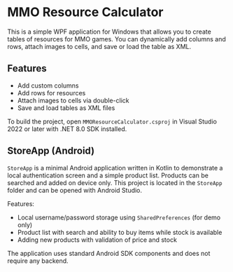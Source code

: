# MMO Resource Calculator

This is a simple WPF application for Windows that allows you to create tables of resources for MMO games. You can dynamically add columns and rows, attach images to cells, and save or load the table as XML.

## Features

- Add custom columns
- Add rows for resources
- Attach images to cells via double-click
- Save and load tables as XML files

To build the project, open `MMOResourceCalculator.csproj` in Visual Studio 2022 or later with .NET 8.0 SDK installed.

## StoreApp (Android)

`StoreApp` is a minimal Android application written in Kotlin to demonstrate a local authentication screen and a simple product list. Products can be searched and added on device only. This project is located in the `StoreApp` folder and can be opened with Android Studio.

Features:

- Local username/password storage using `SharedPreferences` (for demo only)
- Product list with search and ability to buy items while stock is available
- Adding new products with validation of price and stock

The application uses standard Android SDK components and does not require any backend.
